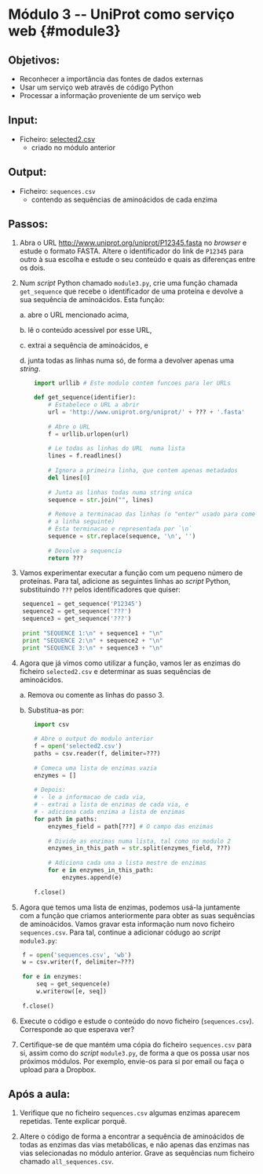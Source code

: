 # Módulo 3 -- UniProt como serviço web {#module3}

## Objetivos:
- Reconhecer a importância das fontes de dados externas
- Usar um serviço web através de código Python
- Processar a informação proveniente de um serviço web

## Input:
- Ficheiro: [selected2.csv](files/selected2.csv)
    - criado no módulo anterior

## Output:
- Ficheiro: `sequences.csv`
    - contendo as sequências de aminoácidos de cada enzima

## Passos:

1. Abra o URL <http://www.uniprot.org/uniprot/P12345.fasta> no _browser_ e estude o formato FASTA.
Altere o identificador do link de `P12345` para outro à sua escolha e estude o seu conteúdo e quais as diferenças entre os dois.

2. Num _script_ Python chamado `module3.py`, crie uma função chamada `get_sequence` que recebe o identificador de uma proteína e devolve a sua sequência de aminoácidos.
Esta função:

    a. abre o URL mencionado acima,
    
    b. lê o conteúdo acessível por esse URL,
    
    c. extrai a sequência de aminoácidos, e
    
    d. junta todas as linhas numa só, de forma a devolver apenas uma _string_.
    ```python
        import urllib # Este modulo contem funcoes para ler URLs

        def get_sequence(identifier):
            # Estabelece o URL a abrir
            url = 'http://www.uniprot.org/uniprot/' + ??? + '.fasta'
            
            # Abre o URL
            f = urllib.urlopen(url)
            
            # Le todas as linhas do URL  numa lista
            lines = f.readlines()
            
            # Ignora a primeira linha, que contem apenas metadados
            del lines[0]
            
            # Junta as linhas todas numa string unica
            sequence = str.join("", lines)
            
            # Remove a terminacao das linhas (o "enter" usado para comecar
            # a linha seguinte)
            # Esta terminacao e representada por `\n`
            sequence = str.replace(sequence, '\n', '')
            
            # Devolve a sequencia
            return ???
    ```

3. Vamos experimentar executar a função com um pequeno número de proteínas.
Para tal, adicione as seguintes linhas ao _script_ Python, substituindo `???` pelos identificadores que quiser:
```python
    sequence1 = get_sequence('P12345')
    sequence2 = get_sequence('???')
    sequence3 = get_sequence('???')
    
    print "SEQUENCE 1:\n" + sequence1 + "\n"
    print "SEQUENCE 2:\n" + sequence2 + "\n"
    print "SEQUENCE 3:\n" + sequence3 + "\n"
```

4. Agora que já vimos como utilizar a função, vamos ler as enzimas do ficheiro `selected2.csv` e determinar as suas sequências de aminoácidos.
    
    a. Remova ou comente as linhas do passo 3.
    
    b. Substitua-as por:
    ```python
        import csv
        
        # Abre o output do modulo anterior
        f = open('selected2.csv')
        paths = csv.reader(f, delimiter=???)
        
        # Comeca uma lista de enzimas vazia
        enzymes = []
        
        # Depois:
        # - le a informacao de cada via,
        # - extrai a lista de enzimas de cada via, e
        # - adiciona cada enzima a lista de enzimas
        for path in paths:
            enzymes_field = path[???] # O campo das enzimas
            
            # Divide as enzimas numa lista, tal como no modulo 2
            enzymes_in_this_path = str.split(enzymes_field, ???)
            
            # Adiciona cada uma a lista mestre de enzimas
            for e in enzymes_in_this_path:
                enzymes.append(e)
        
        f.close()
    ```

5. Agora que temos uma lista de enzimas, podemos usá-la juntamente com a função que criamos anteriormente para obter as suas sequências de aminoácidos.
Vamos gravar esta informação num novo ficheiro `sequences.csv`.
Para tal, continue a adicionar códugo ao _script_ `module3.py`:
```python
    f = open('sequences.csv', 'wb')
    w = csv.writer(f, delimiter=???)
    
    for e in enzymes:
        seq = get_sequence(e)
        w.writerow([e, seq])
    
    f.close()
```

6. Execute o código e estude o conteúdo do novo ficheiro (`sequences.csv`).
Corresponde ao que esperava ver?

7. Certifique-se de que mantém uma cópia do ficheiro `sequences.csv` para si, assim como do _script_ `module3.py`, de forma a que os possa usar nos próximos módulos.
Por exemplo, envie-os para si por email ou faça o upload para a Dropbox.

## Após a aula:

1. Verifique que no ficheiro `sequences.csv` algumas enzimas aparecem repetidas.
Tente explicar porquê.

2. Altere o código de forma a encontrar a sequência de aminoácidos de todas as enzimas das vias metabólicas, e não apenas das enzimas nas vias selecionadas no módulo anterior.
Grave as sequências num ficheiro chamado `all_sequences.csv`.
